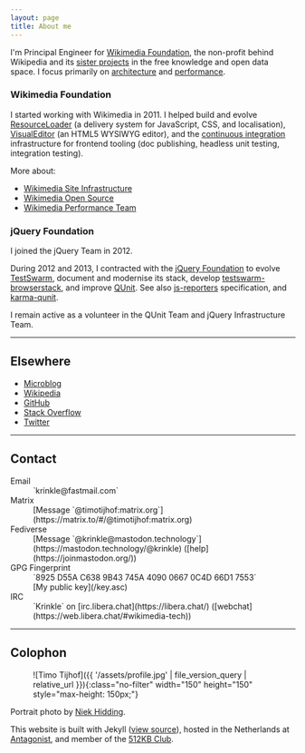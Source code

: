 ```yaml
---
layout: page
title: About me
---
```


I'm Principal Engineer for [Wikimedia Foundation](https://www.wikimedia.org/), the non-profit behind Wikipedia and its [sister projects](https://meta.wikimedia.org/wiki/Our_projects) in the free knowledge and open data space. I focus primarily on [architecture](https://www.mediawiki.org/wiki/Architecture_committee) and [performance](https://performance.wikimedia.org/).

### Wikimedia Foundation

I started working with Wikimedia in 2011. I helped build and evolve [ResourceLoader](https://www.mediawiki.org/wiki/ResourceLoader/Architecture) (a delivery system for JavaScript, CSS, and localisation), [VisualEditor](https://github.com/wikimedia/VisualEditor/) (an HTML5 WYSIWYG editor), and the [continuous integration](https://www.mediawiki.org/wiki/Continuous_integration) infrastructure for frontend tooling (doc publishing, headless unit testing, integration testing).

More about:
* [Wikimedia Site Infrastructure](https://wikitech.wikimedia.org/wiki/MediaWiki_at_WMF)
* [Wikimedia Open Source](https://doc.wikimedia.org/)
* [Wikimedia Performance Team](https://www.mediawiki.org/wiki/Wikimedia_Performance_Team)

### jQuery Foundation

I joined the jQuery Team in 2012.

During 2012 and 2013, I contracted with the [jQuery Foundation](https://jquery.org/team/) to evolve [TestSwarm](https://github.com/jquery/testswarm), document and modernise its stack, develop [testswarm-browserstack](https://github.com/clarkbox/testswarm-browserstack), and improve [QUnit](https://qunitjs.com/about/). See also [js-reporters](https://github.com/js-reporters/js-reporters) specification, and [karma-qunit](https://github.com/karma-runner/karma-qunit).

I remain active as a volunteer in the QUnit Team and jQuery Infrastructure Team.

-------

## Elsewhere

* [Microblog](https://mastodon.technology/@krinkle)
* [Wikipedia](https://en.wikipedia.org/wiki/User:Krinkle)
* [GitHub](https://github.com/Krinkle)
* [Stack Overflow](https://stackoverflow.com/users/319266/timo-tijhof)
* [Twitter](https://twitter.com/TimoTijhof)

-------

## Contact

<dl>
<dt>Email</dt>
<dd markdown="span">`krinkle@fastmail.com`</dd>
<dt>Matrix</dt>
<dd markdown="span">[Message `@timotijhof:matrix.org`](https://matrix.to/#/@timotijhof:matrix.org)</dd>
<dt>Fediverse</dt>
<dd markdown="span">[Message `@krinkle@mastodon.technology`](https://mastodon.technology/@krinkle) ([help](https://joinmastodon.org/))</dd>
<dt>GPG Fingerprint</dt>
<dd markdown="span">`8925 D55A C638 9B43 745A  4090 0667 0C4D 66D1 7553`<br>[My public key](/key.asc)</dd>
<dt>IRC</dt>
<dd markdown="span">`Krinkle` on [irc.libera.chat](https://libera.chat/) ([webchat](https://web.libera.chat/#wikimedia-tech))</dd>
</dl>

-------

## Colophon

<figure markdown="block">
![Timo Tijhof]({{ '/assets/profile.jpg' | file_version_query | relative_url }}){:class="no-filter" width="150" height="150" style="max-height: 150px;"}
</figure>

Portrait photo by [Niek Hidding](http://www.nhphotosholland.nl/).

This website is built with Jekyll ([view source](https://github.com/Krinkle/timotijhof.net)), hosted in the Netherlands at [Antagonist](https://antagonist.nl/), and member of the [512KB Club](https://512kb.club/).
